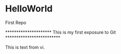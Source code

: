 # HelloWorld
First Repo

*********************  This is my first exposure to Git  *************************

This is text from vi.
